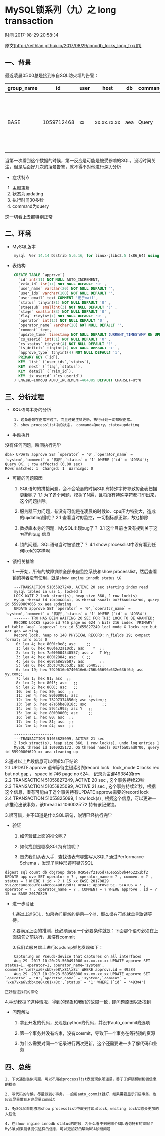 # MySQL锁系列（九）之 long transaction

 时间 2017-08-29 20:58:34  

原文[http://keithlan.github.io/2017/08/29/innodb_locks_long_trx/][1]


## 一、背景

最近凌晨05:00总是接到来自SQL防火墙的告警：

group_name | id | user | host | db | command | time | info | state 
-| - | - | - | - | - | - | - | -
BASE | 1059712468 | xx | xx.xx.xx.xx | aea | Query | 34 | UPDATE approve SET operator = ‘0’, operator_name = ‘system’, comment = ‘离职’, status = ‘1’ WHERE ( id = ‘48311’) | updating 

当第一次看到这个数据的时候，第一反应是可能是被受影响的SQL，没话时间关注，但是后面好几次的凌晨告警，就不得不对他进行深入分析

* 症状特点

1. 主键更新
1. 状态为updating
1. 执行时间30多秒
1. command为query

这一切看上去都特别正常

## 二、环境

* MySQL版本

```sql
    mysql  Ver 14.14 Distrib 5.6.16, for linux-glibc2.5 (x86_64) using  EditLine wrapper
```

* 表结构

```sql
    CREATE TABLE `approve`(
      `id` int(11) NOT NULL AUTO_INCREMENT,
      `reim_id` int(11) NOT NULL DEFAULT '0' ,
      `user_name` varchar(20) NOT NULL DEFAULT '',
      `user_ids` varchar(100) NOT NULL DEFAULT '',
      `user_email` text COMMENT '用于mail',
      `status` tinyint(1) NOT NULL DEFAULT '0' ,
      `stagesub` smallint(3) NOT NULL DEFAULT '0' ,
      `stage` smallint(3) NOT NULL DEFAULT '0' ,
      `flag` tinyint(1) NOT NULL DEFAULT '0' ,
      `operator` int(11) NOT NULL DEFAULT '0' ,
      `operator_name` varchar(20) NOT NULL DEFAULT '',
      `comment` text,
      `update_time` timestamp NOT NULL DEFAULT CURRENT_TIMESTAMP ON UPDATE CURRENT_TIMESTAMP,
      `cs_userid` int(11) NOT NULL DEFAULT '0' ,
      `cs_status` tinyint(4) NOT NULL DEFAULT '0' ,
      `is_deficit` tinyint(1) NOT NULL DEFAULT '1' ,
      `approve_type` tinyint(4) NOT NULL DEFAULT '1',
      PRIMARY KEY (`id`),
      KEY `list` (`user_ids`,`status`),
      KEY `next` (`flag`,`status`),
      KEY `detail` (`reim_id`),
      KEY `ix_userid` (`cs_userid`)
    ) ENGINE=InnoDB AUTO_INCREMENT=464885 DEFAULT CHARSET=utf8
```

## 三、分析过程

* SQL语句本身的分析

```
    1. 这条语句在正常不过了，而且还是主键更新，执行计划一切都很正常。
    2. show processlist中的状态， command=Query，state=updating
```

* 手动执行

没有任何问题，瞬间执行完毕

    dba> UPDATE approve SET `operator` = '0',`operator_name` = 'system',`comment` = '离职',`status` = '1' WHERE (`id` = '49384');
    Query OK, 1 row affected (0.00 sec)
    Rows matched: 1  Changed: 1  Warnings: 0
    

* 可能的问题原因

    1. SQL语句的拼接问题，会不会凌晨的时候SQL有特殊字符导致的全表扫描更新呢？
        1.1 为了这个问题，模拟了N遍，且将所有特殊字符都打印出来，这个问题排除。 
    
    2. 服务器压力问题，有没有可能是在凌晨的时候io，cpu压力特别大，造成的updating慢呢？
        2.1 查看当时的监控，一切指标都正常，故也排除 
    
    3. 数据库本身的问题，MySQL出现bug了？
        3.1 这个目前也没有搜到关于这方面的bug 信息
    
    4. 锁的问题，SQL语句当时被锁住了？
        4.1 show processlist中没有看到任何lock的字样啊
    

* 锁相关排除

    1.一开始，所有的故障排除全部来自监控系统和show processlist，然后查看锁的神器没有使用，就是`show engine innodb status \G`

```    
    ---TRANSACTION 51055827249, ACTIVE 20 sec starting index read
    mysql tables in use 1, locked 1
    LOCK WAIT 2 lock struct(s), heap size 360, 1 row lock(s)
    MySQL thread id 1060068541, OS thread handle 0x7fba06c6c700, query id 55990809665 xx aea updating
    UPDATE approve SET `operator` = '0',`operator_name` = 'system',`comment` = '离职',`status` = '1' WHERE (`id` = '49384')
    ------- TRX HAS BEEN WAITING 20 SEC FOR THIS LOCK TO BE GRANTED:
    RECORD LOCKS space id 746 page no 624 n bits 216 index `PRIMARY` of table `aea`.`approve` trx id 51055827249 lock_mode X locks rec but not gap waiting
    Record lock, heap no 148 PHYSICAL RECORD: n_fields 19; compact format; info bits 0
     0: len 4; hex 8000c0e8; asc     ;;
     1: len 6; hex 000be32a10cb; asc    *  ;;
     2: len 7; hex 7a000004540557; asc z   T W;;
     3: len 4; hex 80002884; asc   ( ;;
     4: len 6; hex e69da8e58b87; asc       ;;
     5: len 6; hex 3b363430353b; asc ;6405;;;
     6: len 19; hex 7979616e6740616e6a756b65696e632e636f6d; asc yy.com;;
     7: len 1; hex 81; asc  ;;
     8: len 2; hex 8015; asc   ;;
     9: len 2; hex 8001; asc   ;;
     10: len 1; hex 80; asc  ;;
     11: len 4; hex 80000001; asc     ;;
     12: len 6; hex 73797374656d; asc system;;
     13: len 6; hex e7a6bbe8818c; asc       ;;
     14: len 4; hex 59a4c993; asc Y   ;;
     15: len 4; hex 80000000; asc     ;;
     16: len 1; hex 80; asc  ;;
     17: len 1; hex 81; asc  ;;
     18: len 1; hex 81; asc  ;;
    
    ------------------
    ---TRANSACTION 51055825099, ACTIVE 21 sec
    2 lock struct(s), heap size 360, 1 row lock(s), undo log entries 1
    MySQL thread id 1060025172, OS thread handle 0x7fba05ad0700, query id 55990809629 xx aea cleaning up
```
    
2.通过以上片段信息可以得知如下结论  
    2.1 UPDATE approve 语句等待主键索引的record lock，lock_mode X locks rec but not gap ， space id 746 page no 624， 记录为主键49384的row    
    2.2 TRANSACTION 51055827249, ACTIVE 20 sec , 这个事务持续20秒   
    2.3 TRANSACTION 51055825099, ACTIVE 21 sec , 这个事务持续21秒，根据这个信息，很有可能由于这个事务持有UPDATE approve需要的record lock     
    2.4 TRANSACTION 51055825099, 1 row lock(s) , 根据这个信息，可以更进一步推论出该事务，该thread id 1060025172 持有该记录锁。
    
3.很可惜，并不知道是什么SQL语句，说明已经执行完毕
    

+ 验证

    1. 如何验证上面的推论呢？
    
    2. 如何找到是哪条SQL持有锁呢？
    
    3. 首先我们从表入手，查找该表有哪些写入SQL?
     通过Performance Schema ，发现了两种形迹可疑的SQL
    
```
digest sql count db dbgroup date 0c95e7f2105d7a3e655b8b4462251bf2 UPDATE approve SET operator = ? , operator_name = ? , comment = ? , status = ? WHERE ( id = ? ) 15 xx BASE 20170829 591226ca0ece89fe74bc6894ad193d71 UPDATE approve SET STATUS = ? , operator = ? , operator_name = ? , COMMENT = ? WHERE approve . id = ? 15 xx BASE 20170829 
```

* 进一步验证

  1.通过上述SQL，如果他们更新的是同一个id，那么很有可能就会导致锁等待。
    
  2.要满足上面的推测，还必须满足一个必要条件就是：下面那个语句必须在上面语句之前执行，且没有commit  
    
  3.我们去服务器上进行tcpdump抓包发现如下：
```
    Capturing on Pseudo-device that captures on all interfaces
    Aug 29, 2017 10:20:23.560491000 xx.xx.xx.xx UPDATE approve SET status=1, operator=1, operator_name='system', comment='\xe7\xa6\xbb\xe8\x81\x8c' WHERE approve.id = 49384
    Aug 29, 2017 10:20:23.589586000 xx.xx.xx.xx UPDATE approve SET `operator` = '0',`operator_name` = 'system',`comment` = '\xe7\xa6\xbb\xe8\x81\x8c',`status` = '1' WHERE (`id` = '49384')
```
    正好验证我们的推论
    
    
  4.手动模拟了这种情况，得到的现象和我们的故障一致，即问题原因以及找到
    

* 问题解决

    1. 拿到开发的代码，发现是python的代码，并没有auto_commit的选项
    
    2. 第一个事务并没有结束，没有commit，导致下一个事务在等待锁的资源  
    
    3. 为什么需要对同一个记录进行两次更新，这个还需要进一步了解代码和业务
    

## 四、总结

    1. 下次遇到类似问题，可以不用被processlist表面现象所迷惑，善于了解锁机制和锁信息的排查  
    
    2. 写代码的时候，尽量做到小事务，一般用auto_commit就好，如果需要显示开启事务，也应该尽量做到用完尽量commit 
    
    3. MySQL如果能够再show processlist中直接打印出lock，waiting lock状态会更加的人性化  
    
    4. 在show engine innodb status的时候，为什么看不到是哪个SQL语句持有的锁呢？MySQL如果能够提供这样的信息，可以更加好的帮助DBA诊断问题


[1]: http://keithlan.github.io/2017/08/29/innodb_locks_long_trx/